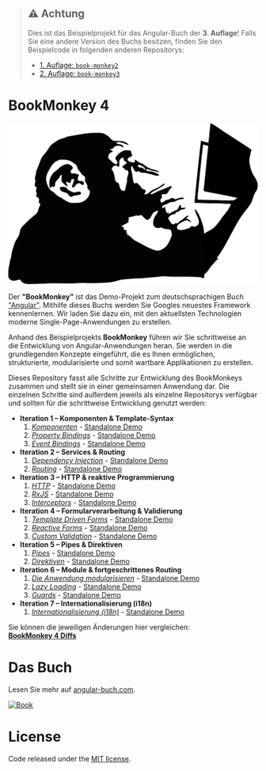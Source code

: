 > ## :warning: Achtung
> Dies ist das Beispielprojekt für das Angular-Buch der **3. Auflage**!
Falls Sie eine andere Version des Buchs besitzen, finden Sie den Beispielcode in folgenden anderen Repositorys:
> * [1. Auflage: `book-monkey2`](https://github.com/angular-buch/book-monkey2)
> * [2. Auflage: `book-monkey3`](https://github.com/angular-buch/book-monkey3)

# BookMonkey 4
[![Monkey](src/assets/images/monkey-thinking.png)](http://book-monkey4.angular-buch.com/)

Der __"BookMonkey"__ ist das Demo-Projekt zum deutschsprachigen Buch ["Angular"](https://angular-buch.com/).
Mithilfe dieses Buchs werden Sie Googles neuestes Framework kennenlernen.
Wir laden Sie dazu ein, mit den aktuellsten Technologien moderne Single-Page-Anwendungen zu erstellen.

Anhand des Beispielprojekts __BookMonkey__ führen wir Sie schrittweise an die Entwicklung von Angular-Anwendungen heran.
Sie werden in die grundlegenden Konzepte eingeführt, die es Ihnen ermöglichen, strukturierte, modularisierte und somit wartbare Applikationen zu erstellen.

Dieses Repository fasst alle Schritte zur Entwicklung des BookMonkeys zusammen und stellt sie in einer gemeinsamen Anwendung dar.
Die einzelnen Schritte sind außerdem jeweils als einzelne Repositorys verfügbar und sollten für die schrittweise Entwicklung genutzt werden:


* __Iteration 1 – Komponenten & Template-Syntax__
  1. _[Komponenten](https://book-monkey4.angular-buch.com/iteration-1/components)_ - [Standalone Demo](https://iteration-1-components-bm4.angular-buch.com)
  2. _[Property Bindings](https://book-monkey4.angular-buch.com/iteration-1/property-bindings)_ - [Standalone Demo](https://iteration-1-property-bindings-bm4.angular-buch.com)
  3. _[Event Bindings](https://book-monkey4.angular-buch.com/iteration-1/event-bindings)_ - [Standalone Demo](https://iteration-1-event-bindings-bm4.angular-buch.com)
* __Iteration 2 – Services & Routing__
  1. _[Dependency Injection](https://book-monkey4.angular-buch.com/iteration-2/di)_ - [Standalone Demo](https://iteration-2-di-bm4.angular-buch.com)
  2. _[Routing](https://book-monkey4.angular-buch.com/iteration-2/routing)_ - [Standalone Demo](https://iteration-2-routing-bm4.angular-buch.com)
* __Iteration 3 – HTTP & reaktive Programmierung__
  1. _[HTTP](https://book-monkey4.angular-buch.com/iteration-3/http)_ - [Standalone Demo](https://iteration-3-http-bm4.angular-buch.com)
  2. _[RxJS](https://book-monkey4.angular-buch.com/iteration-3/rxjs)_ - [Standalone Demo](https://iteration-3-rxjs-bm4.angular-buch.com)
  3. _[Interceptors](https://book-monkey4.angular-buch.com/iteration-3/interceptors)_ - [Standalone Demo](https://iteration-3-interceptors-bm4.angular-buch.com)
* __Iteration 4 – Formularverarbeitung & Validierung__
  1. _[Template Driven Forms](https://book-monkey4.angular-buch.com/iteration-4/template-driven-forms)_ - [Standalone Demo](https://iteration-4-template-driven-forms-bm4.angular-buch.com)
  2. _[Reactive Forms](https://book-monkey4.angular-buch.com/iteration-4/reactive-forms)_ - [Standalone Demo](https://iteration-4-reactive-forms-bm4.angular-buch.com)
  3. _[Custom Validation](https://book-monkey4.angular-buch.com/iteration-4/custom-validation)_ - [Standalone Demo](https://iteration-4-custom-validation-bm4.angular-buch.com)
* __Iteration 5 – Pipes & Direktiven__
  1. _[Pipes](https://book-monkey4.angular-buch.com/iteration-5/pipes)_ - [Standalone Demo](https://iteration-5-pipes-bm4.angular-buch.com)
  2. _[Direktiven](https://book-monkey4.angular-buch.com/iteration-5/directives)_ - [Standalone Demo](https://iteration-5-directives-bm4.angular-buch.com)
* __Iteration 6 – Module & fortgeschrittenes Routing__
  1. _[Die Anwendung modularisieren](https://book-monkey4.angular-buch.com/iteration-6/modules)_ - [Standalone Demo](https://iteration-6-modules-bm4.angular-buch.com)
  2. _[Lazy Loading](https://book-monkey4.angular-buch.com/iteration-6/lazy-loading)_ - [Standalone Demo](https://iteration-6-lazy-loading-bm4.angular-buch.com)
  3. _[Guards](https://book-monkey4.angular-buch.com/iteration-6/guards)_ - [Standalone Demo](https://iteration-6-guards-bm4.angular-buch.com)
* __Iteration 7 – Internationalisierung (i18n)__
  1. _[Internationalisierung (i18n)](https://book-monkey4.angular-buch.com/iteration-7/i18n)_ - [Standalone Demo](https://iteration-7-i18n-bm4.angular-buch.com)

Sie können die jeweiligen Änderungen hier vergleichen:  
__[BookMonkey 4 Diffs](https://book-monkey4.angular-buch.com/diffs/)__


# Das Buch

Lesen Sie mehr auf [angular-buch.com](https://angular-buch.com/).

[![Book](https://api4.angular-buch.com/images/angular_auflage2_small.jpg)](https://angular-buch.com/)



# License
Code released under the [MIT license](https://opensource.org/licenses/MIT).
